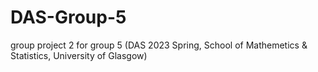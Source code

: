 # DAS-Group-5
group project 2 for group 5 (DAS 2023 Spring, School of Mathemetics &amp; Statistics, University of Glasgow) 
